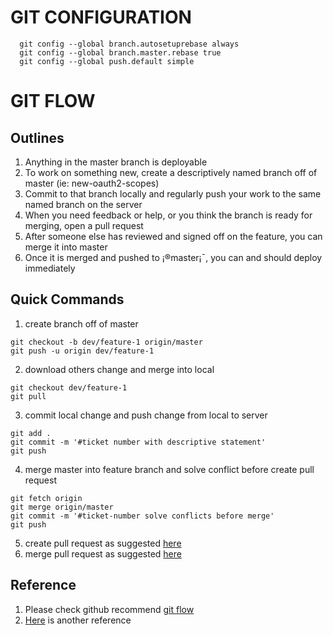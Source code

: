 
# GIT CONFIGURATION

```
  git config --global branch.autosetuprebase always
  git config --global branch.master.rebase true
  git config --global push.default simple
```

# GIT FLOW

## Outlines

1. Anything in the master branch is deployable
2. To work on something new, create a descriptively named branch off of master (ie: new-oauth2-scopes)
3. Commit to that branch locally and regularly push your work to the same named branch on the server
4. When you need feedback or help, or you think the branch is ready for merging, open a pull request
5. After someone else has reviewed and signed off on the feature, you can merge it into master
6. Once it is merged and pushed to ¡®master¡¯, you can and should deploy immediately

## Quick Commands

1. create branch off of master
```
git checkout -b dev/feature-1 origin/master
git push -u origin dev/feature-1
```
2. download others change and merge into local
```
git checkout dev/feature-1
git pull
```
3. commit local change and push change from local to server
```
git add .
git commit -m '#ticket number with descriptive statement'
git push
```
4. merge master into feature branch and solve conflict before create pull request
```
git fetch origin
git merge origin/master
git commit -m '#ticket-number solve conflicts before merge'
git push
```
5. create pull request as suggested [here](https://help.github.com/articles/creating-a-pull-request/)
6. merge pull request as suggested [here](https://help.github.com/articles/merging-a-pull-request/)

## Reference

1. Please check github recommend [git flow](https://help.github.com/articles/github-flow/)
2. [Here](http://scottchacon.com/2011/08/31/github-flow.html) is another reference

